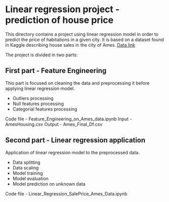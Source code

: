 # Linear regression project - prediction of house price

This directory contains a project using linear regression model in order to predict the price of habitations in a given city.
It is based on a dataset found in Kaggle describing house sales in the city of Ames.
[Data link](https://www.kaggle.com/datasets/prevek18/ames-housing-dataset)

The project is divided in two parts:
## First part - Feature Engineering
This part is focused on cleaning the data and preprocessing it before applying linear regression model.
- Outliers processing
- Null features processing
- Categorial features processing

Code file - Feature_Engineering_on_Ames_data.ipynb
Input - AmesHousing.csv
Output - Ames_Final_Df.csv

## Second part - Linear regression application
Application of linear regression model to the preprocessed data.
- Data splitting
- Data scaling
- Model training
- Model evaluation
- Model prediction on unknown data

Code file - Linear_Regression_SalePrice_Ames_Data.ipynb
